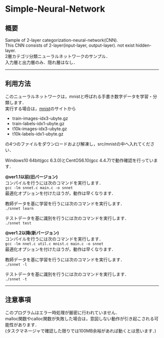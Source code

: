 ﻿# Simple-Neural-Network
## 概要
Sample of 2-layer categorization-neural-network(CNN).  
This CNN consists of 2-layer(input-layer, output-layer). not exist hidden-layer.  
2層カテゴリ分類ニューラルネットワークのサンプル．  
入力層と出力層のみ．隠れ層はなし．  

---
## 利用方法
このニューラルネットワークは，mnistと呼ばれる手書き数字データを学習・分類します．  
実行する場合は，[mnist](http://yann.lecun.com/exdb/mnist/)のサイトから
- train-images-idx3-ubyte.gz
- train-labels-idx1-ubyte.gz
- t10k-images-idx3-ubyte.gz
- t10k-labels-idx1-ubyte.gz

の4つのファイルをダウンロードおよび解凍し，src/mnistの中へ入れてください．  

Windows10 64bit(gcc 6.3.0)とCentOS6.10(gcc 4.4.7)で動作確認を行っています． 
  
**◎ver1.1以前(旧バージョン)**  
コンパイルを行うには次のコマンドを実行します．  
```gcc -lm snnet.c main.c -o snnet```  
最適化オプションを付けたほうが，動作は早くなります．  

教師データを基に学習を行うには次のコマンドを実行します．  
```./snnet learn```

テストデータを基に識別を行うには次のコマンドを実行します．  
```./snnet test```  
  
**◎ver1.2以降(新バージョン)**  
コンパイルを行うには次のコマンドを実行します．  
```gcc -lm nnet.c util.c mnist.c main.c -o snnet```  
最適化オプションを付けたほうが，動作は早くなります．  

教師データを基に学習を行うには次のコマンドを実行します．  
```./snnet -l```

テストデータを基に識別を行うには次のコマンドを実行します．  
```./snnet -t```

---
## 注意事項
このプログラムはエラー時処理が厳密に行われていません．  
malloc関数やcalloc関数が失敗した場合は，意図しない動作が引き起こされる可能性があります．  
(タスクマネージャで確認した限りでは100MB余裕があれば動くとは思います．)
